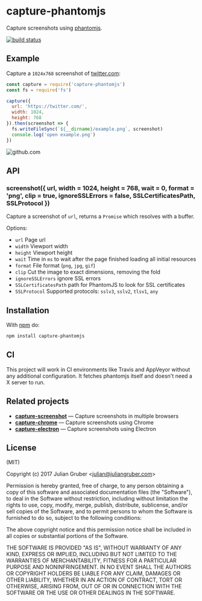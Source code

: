 # capture-phantomjs

Capture screenshots using [phantomjs](http://phantomjs.org/).

[![build status](https://secure.travis-ci.org/juliangruber/capture-phantomjs.png)](http://travis-ci.org/juliangruber/capture-phantomjs)

## Example

Capture a `1024x768` screenshot of [twitter.com](http://twitter.com):

```js
const capture = require('capture-phantomjs')
const fs = require('fs')

capture({
  url: 'https://twitter.com/',
  width: 1024,
  height: 768
}).then(screenshot => {
  fs.writeFileSync(`${__dirname}/example.png`, screenshot)
  console.log('open example.png')
})
```

![github.com](https://raw.github.com/juliangruber/capture-phantomjs/master/example.png)

## API

### screenshot({ url, width = 1024, height = 768, wait = 0, format = 'png', clip = true, ignoreSSLErrors = false, SSLCertificatesPath, SSLProtocol })

Capture a screenshot of `url`, returns a `Promise` which resolves with a buffer.

Options:

- `url` Page url
- `width` Viewport width
- `height` Viewport height
- `wait` Time in `ms` to wait after the page finished loading all initial resources
- `format` File format (`png`, `jpg`, `gif`)
- `clip` Cut the image to exact dimensions, removing the fold
- `ignoreSSLErrors` ignore SSL errors
- `SSLCertificatesPath` path for PhantomJS to look for SSL certificates
- `SSLProtocol` Supported protocols: `sslv3`, `sslv2`, `tlsv1`, `any`

## Installation

With [npm](https://npmjs.org) do:

```bash
npm install capture-phantomjs
```

## CI

This project will work in CI environments like Travis and AppVeyor without any additional configuration. It fetches phantomjs itself and doesn't need a X server to run.

## Related projects

- __[capture-screenshot](https://github.com/juliangruber/capture-screenshot)__ &mdash; Capture screenshots in multiple browsers
- __[capture-chrome](https://github.com/juliangruber/capture-chrome)__ &mdash; Capture screenshots using Chrome
- __[capture-electron](https://github.com/juliangruber/capture-electron)__ &mdash; Capture screenshots using Electron

## License

(MIT)

Copyright (c) 2017 Julian Gruber &lt;julian@juliangruber.com&gt;

Permission is hereby granted, free of charge, to any person obtaining a copy of
this software and associated documentation files (the "Software"), to deal in
the Software without restriction, including without limitation the rights to
use, copy, modify, merge, publish, distribute, sublicense, and/or sell copies
of the Software, and to permit persons to whom the Software is furnished to do
so, subject to the following conditions:

The above copyright notice and this permission notice shall be included in all
copies or substantial portions of the Software.

THE SOFTWARE IS PROVIDED "AS IS", WITHOUT WARRANTY OF ANY KIND, EXPRESS OR
IMPLIED, INCLUDING BUT NOT LIMITED TO THE WARRANTIES OF MERCHANTABILITY,
FITNESS FOR A PARTICULAR PURPOSE AND NONINFRINGEMENT. IN NO EVENT SHALL THE
AUTHORS OR COPYRIGHT HOLDERS BE LIABLE FOR ANY CLAIM, DAMAGES OR OTHER
LIABILITY, WHETHER IN AN ACTION OF CONTRACT, TORT OR OTHERWISE, ARISING FROM,
OUT OF OR IN CONNECTION WITH THE SOFTWARE OR THE USE OR OTHER DEALINGS IN THE
SOFTWARE.
